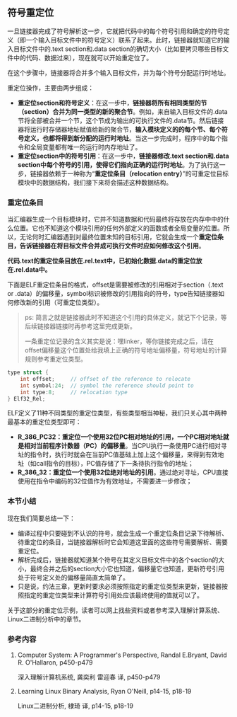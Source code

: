 ## 符号重定位

一旦链接器完成了符号解析这一步，它就把代码中的每个符号引用和确定的符号定义（即一个输入目标文件中的符号定义）联系了起来。此时，链接器就知道它的输入目标文件中的.text section和.data section的确切大小（比如要拷贝哪些目标文件中的代码、数据过来），现在就可以开始重定位了。

在这个步骤中，链接器将合并多个输入目标文件，并为每个符号分配运行时地址。

重定位操作，主要由两步组成：

- **重定位section和符号定义**：在这一步中，**链接器将所有相同类型的节（section）合并为同一类型的新的聚合节**。例如，来自输入目标文件的.data节将全部被合并一个节，这个节成为输出的可执行文件的.data节。然后链接器将运行时存储器地址赋值给新的聚合节，**输入模块定义的的每个节、每个符号定义，也都将得到新分配的运行时地址**。当这一步完成时，程序中的每个指令和全局变量都有唯一的运行时内存地址了。
- **重定位section中的符号引用**：在这一步中，**链接器修改.text section和.data section中每个符号的引用，使得它们指向正确的运行时地址**。为了执行这一步，链接器依赖于一种称为“**重定位条目（relocation entry）**”的可重定位目标模块中的数据结构，我们接下来将会描述这种数据结构。

### 重定位条目

当汇编器生成一个目标模块时，它并不知道数据和代码最终将存放在内存中中的什么位置。它也不知道这个模块引用的任何外部定义的函数或者全局变量的位置。所以，无论何时汇编器遇到对最终位置未知的目标引用，它就会生成一个**重定位条目，告诉链接器在将目标文件合并成可执行文件时应如何修改这个引用**。

**代码.text的重定位条目放在.rel.text中，已初始化数据.data的重定位放在.rel.data中。**

下面是ELF重定位条目的格式，offset是需要被修改的引用相对于section（.text or .data）的偏移量，symbol标识被修改的引用指向的符号，type告知链接器如何修改新的引用（可重定位类型）。

> ps: 简言之就是链接器此时不知道这个引用的具体定义，就记下个记录，等后续链接器链接时再参考这里完成更新。
>
> 一条重定位记录的含义其实是说：嘿linker，等你链接完成之后，请在offset偏移量这个位置处给我填上正确的符号地址偏移量，符号地址的计算规则参考重定位类型。

```c
type struct {
    int offset;		// offset of the reference to relocate
    int symbol:24;	// symbol the reference should point to
    int type:8;		// relocation type
} Elf32_Rel;
```

ELF定义了11种不同类型的重定位类型，有些类型相当神秘，我们只关心其中两种最基本的重定位类型即可：

- **R_386_PC32：重定位一个使用32位PC相对地址的引用，一个PC相对地址就是相对当前程序计数器（PC）的偏移量**。当CPU执行一条使用PC进行相对寻址的指令时，执行时就会在当前PC值基础上加上这个偏移量，来得到有效地址（如call指令的目标），PC值存储了下一条待执行指令的地址；
- **R_386_32：重定位一个使用32位绝对地址的引用**。通过绝对寻址，CPU直接使用在指令中编码的32位值作为有效地址，不需要进一步修改；

### 本节小结

现在我们简要总结一下：

- 编译过程中只要碰到不认识的符号，就会生成一个重定位条目记录下待解析、待重定位的条目，当链接器解析时它会知道这里面的这些符号需要解析、需要重定位。
- 解析完成后，链接器就知道某个符号在其定义目标文件中的各个section的大小，最终合并之后的section大小它也知道，偏移量它也知道，更新符号引用处于符号定义处的偏移量简直太简单了。
- 只是说，约法三章，更新时要求必须按照指定的重定位类型来更新，链接器按照指定的重定位类型来计算符号引用处应该最终使用的值就可以了。

关于这部分的重定位示例，读者可以网上找些资料或者参考深入理解计算系统、Linux二进制分析中的章节。

### 参考内容

1. Computer System: A Programmer's Perspective, Randal E.Bryant, David R. O'Hallaron, p450-p479

   深入理解计算机系统, 龚奕利 雷迎春 译, p450-p479
2. Learning Linux Binary Analysis, Ryan O'Neill, p14-15, p18-19

   Linux二进制分析, 棣琦 译, p14-15, p18-19
